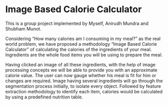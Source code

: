 # Image Based Calorie Calculator

This is a group project implemented by Myself, Anirudh Mundra and Shubham Munot.

Considering “How many calories am I consuming in my meal?” as the real world
problem, we have proposed a methodology “Image Based Calorie Calculator” of calculating
the calories of the ingredients of your meal. Ingredients are the whole food items you will be
using to prepare the meal.

Having clicked an image of all these ingredients, with the help of image processing concepts
we will be able to provide you with an approximate calorie value. The user can now gauge
whether his meal is fit for him or changes are required. Image having several ingredients will
go through the segmentation process initially, to isolate every object. Followed by feature
extraction methodology to identify each item, calories would be calculated by using a
predefined nutrition table.
